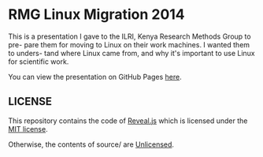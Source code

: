 # RMG Linux Migration 2014

This is a presentation I gave to the ILRI, Kenya Research Methods Group to pre-
pare them for moving to Linux on their work machines.  I wanted them to unders-
tand where Linux came from, and why it's important to use Linux for scientific
work.

You can view the presentation on GitHub Pages [here](http://alanorth.github.io/rmg-linux-migration-2014).

## LICENSE

This repository contains the code of [Reveal.js](https://github.com/hakimel/reveal.js)
which is licensed under the [MIT license](https://github.com/hakimel/reveal.js/blob/master/LICENSE).

Otherwise, the contents of source/ are [Unlicensed](http://unlicense.org/UNLICENSE).
